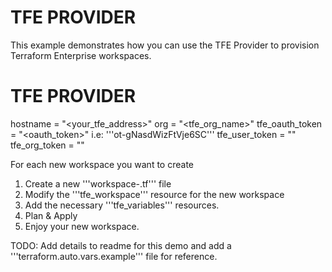 # TFE PROVIDER

This example demonstrates how you can use the TFE Provider to provision Terraform Enterprise workspaces.

# TFE PROVIDER
hostname = "<your_tfe_address>"
org = "<tfe_org_name>"
tfe_oauth_token = "<oauth_token>" i.e: '''ot-gNasdWizFtVje6SC'''
tfe_user_token = "<token>"
tfe_org_token = "<token>"

For each new workspace you want to create
1. Create a new '''workspace-<name>.tf''' file
2. Modify the '''tfe_workspace''' resource for the new workspace
3. Add the necessary '''tfe_variables''' resources.
4. Plan & Apply
5. Enjoy your new workspace.


TODO: Add details to readme for this demo and add a '''terraform.auto.vars.example''' file for reference.
